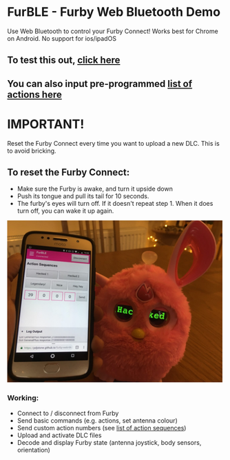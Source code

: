 # FurBLE - Furby Web Bluetooth Demo
Use Web Bluetooth to control your Furby Connect! Works best for Chrome on Android. No support for ios/ipadOS

## To test this out, [click here](https://raffabenoja.github.io/furble/furble.html)
## You can also input pre-programmed [list of actions here](https://github.com/Jeija/bluefluff/blob/master/doc/actionlist.md)

# IMPORTANT!
Reset the Furby Connect every time you want to upload a new DLC. This is to avoid bricking.
## To reset the Furby Connect:
- Make sure the Furby is awake, and turn it upside down
- Push its tongue and pull its tail for 10 seconds.
- The furby's eyes will turn off. If it doesn't repeat step 1. When it does turn off, you can wake it up again.

<img src="images/furby1.jpg" width="500">

### Working:
- Connect to / disconnect from Furby
- Send basic commands (e.g. actions, set antenna colour)
- Send custom action numbers (see [list of action sequences](https://github.com/Jeija/bluefluff/blob/master/doc/actions.md))
- Upload and activate DLC files
- Decode and display Furby state (antenna joystick, body sensors, orientation)